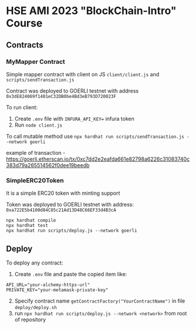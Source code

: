 # HSE AMI 2023 "BlockChain-Intro" Course

## Contracts

### MyMapper Contract
Simple mapper contract with client on JS `client/client.js` and `scripts/sendTransaction.js`

Contract was deployed to GOERLI testnet with address `0x3dE824069f1401eC32DB0be4Bd3eB793D720023F`

To run client:
1. Create `.env` file with `INFURA_API_KEY=` infura token
2. Run `node client.js`

To call mutable method use `npx hardhat run scripts/sendTransaction.js --network goerli`

example of transaction - https://goerli.etherscan.io/tx/0xc7dd2e2eafda661e82798a6226c31083740c383d79a265514562f0dee19beedb

### SimpleERC20Token
It is a simple ERC20 token with minting support

Token was deployed to GOERLI testnet with address: `0xa722E5b4100d84C85c21Ad13D48C66EF33d4B3cA`

```shell
npx hardhat compile
npx hardhat test
npx hardhat run scripts/deploy.js --network goerli
```

## Deploy

To deploy any contract:
1. Create `.env` file and paste the copied item like:
```
API_URL="your-alchemy-https-url"
PRIVATE_KEY="your-metamask-private-key"
```
2. Specify contract name `getContractFactory("YourContractName")` in file `deploy/deploy.sh` 
3. run `npx hardhat run scripts/deploy.js --network <network>` from root of repository
